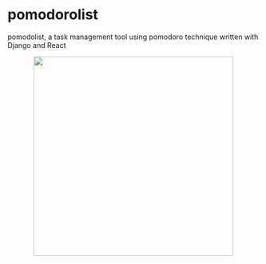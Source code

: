 # pomodorolist
pomodolist, a task management tool using pomodoro technique written with Django and React

<p align="center">
<img  width="400" height="400" src="https://live.staticflickr.com/4555/37941061684_f20979c07f_b.jpg">
</p>
